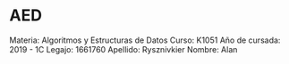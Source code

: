 # AED
Materia: Algoritmos y Estructuras de Datos
Curso: K1051
Año de cursada: 2019 - 1C
Legajo: 1661760
Apellido: Rysznivkier
Nombre: Alan

